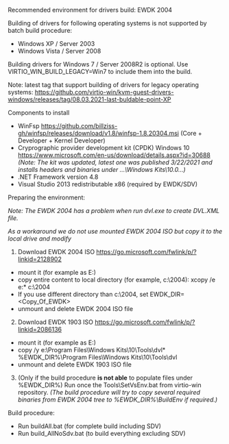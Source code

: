 Recommended environment for drivers build: EWDK 2004

Building of drivers for following operating systems is not supported by batch build procedure:
* Windows XP / Server 2003
* Windows Vista / Server 2008

Building drivers for Windows 7 / Server 2008R2 is optional.
Use VIRTIO_WIN_BUILD_LEGACY=Win7 to include them into the build.

Note: latest tag that support building of drivers for legacy operating systems:
https://github.com/virtio-win/kvm-guest-drivers-windows/releases/tag/08.03.2021-last-buldable-point-XP

Components to install
* WinFsp https://github.com/billziss-gh/winfsp/releases/download/v1.8/winfsp-1.8.20304.msi (Core + Developer + Kernel Developer)
* Cryprographic provider development kit (CPDK) Windows 10 https://www.microsoft.com/en-us/download/details.aspx?id=30688
_(Note: The kit was updated, latest one was published 3/22/2021 and installs headers and binaries under ...\Windows Kits\10.0\...)_
* .NET Framework version 4.8
* Visual Studio 2013 redistributable x86 (required by EWDK/SDV)

Preparing the environment:

_Note: The EWDK 2004 has a problem when run dvl.exe to create DVL.XML file._

_As a workaround we do not use mounted EWDK 2004 ISO but copy it to the local drive and modify_
1. Download EWDK 2004 ISO https://go.microsoft.com/fwlink/p/?linkid=2128902
* mount it (for example as E:)
* copy entire content to local directory (for example, c:\2004): xcopy /e e:\* c:\2004
* If you use different directory than c:\2004, set EWDK_DIR=<Copy_Of_EWDK>
* unmount and delete EWDK 2004 ISO file
2. Download EWDK 1903 ISO https://go.microsoft.com/fwlink/p/?linkid=2086136
* mount it (for example as E:)
* copy /y e:\Program Files\Windows Kits\10\Tools\dvl\* %EWDK_DIR%\Program Files\Windows Kits\10\Tools\dvl 
* unmount and delete EWDK 1903 ISO file
3. (Only if the build procedure **is not able** to populate files under %EWDK_DIR%) Run once the Tools\SetVsEnv.bat from virtio-win repository.
_(The build procedure will try to copy several required binaries from EWDK 2004 tree to %EWDK_DIR%\BuildEnv if required.)_

Build procedure:
* Run buildAll.bat (for complete build including SDV)
* Run build_AllNoSdv.bat (to build everything excluding SDV)

